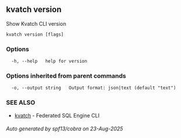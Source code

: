 ## kvatch version

Show Kvatch CLI version

```
kvatch version [flags]
```

### Options

```
  -h, --help   help for version
```

### Options inherited from parent commands

```
  -o, --output string   Output format: json|text (default "text")
```

### SEE ALSO

* [kvatch](kvatch.md)	 - Federated SQL Engine CLI

###### Auto generated by spf13/cobra on 23-Aug-2025
